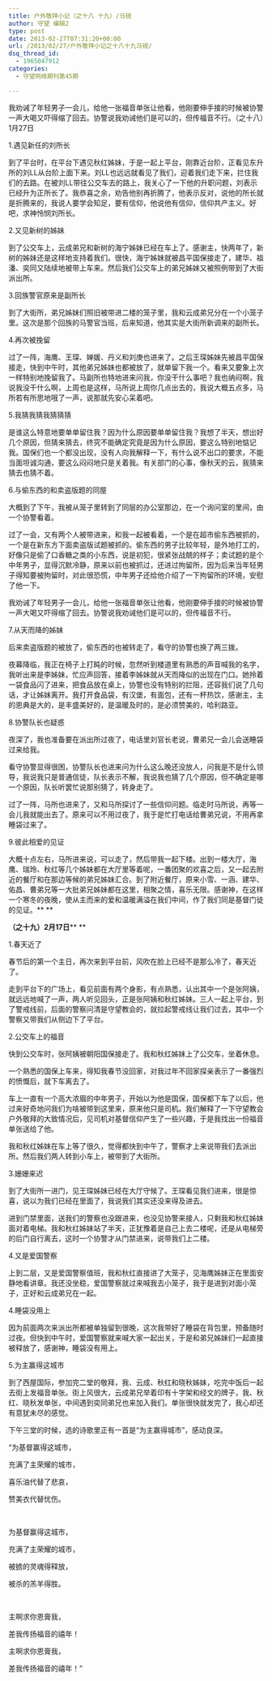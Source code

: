 ```yaml
---
title: 户外敬拜小记（之十八 十九）/马锐
author: 守望 编辑2
type: post
date: 2013-02-27T07:31:20+00:00
url: /2013/02/27/户外敬拜小记之十八十九马锐/
dsq_thread_id:
  - 1965047912
categories:
  - 守望网络期刊第45期

---
```

我劝诫了年轻男子一会儿，给他一张福音单张让他看，他刚要伸手接的时候被协警一声大喝又吓得缩了回去。协警说我劝诫他们是可以的，但传福音不行。<!--more-->（之十八）1月27日

1.遇见新任的刘所长

到了平台时，在平台下遇见秋红姊妹，于是一起上平台，刚靠近台阶，正看见东升所的刘LL从台阶上面下来。刘LL也远远就看见了我们，迎着我们走下来，拦住我们的去路。在被刘LL带往公交车去的路上，我关心了一下他的升职问题，刘表示已经升为正所长了。我恭喜之余，劝告他别再折腾了，他表示反对，说他的所长就是折腾来的，我说人要学会知足，要有信仰，他说他有信仰，信仰共产主义。好吧，求神怜悯刘所长。

2.又见新树的姊妹

到了公交车上，云成弟兄和新树的海宁姊妹已经在车上了。感谢主，快两年了，新树的姊妹还是这样地支持着我们。很快，海宁姊妹就被昌平国保接走了，建华、祖潘、奕同又陆续地被带上车来。然后我们公交车上的弟兄姊妹又被照例带到了大街派出所。

3.回族警官原来是副所长

到了大街所，弟兄姊妹们照旧被带进二楼的笼子里，我和云成弟兄分在一个小笼子里。这次是那个回族的马警官当班，后来知道，他其实是大街所新调来的副所长。

4.再次被挽留

过了一阵，海鹰、王琛、婵媛、丹义和刘庚也进来了。之后王琛姊妹先被昌平国保接走，快到中午时，其他弟兄姊妹也都被放了，就单留下我一个。看来又要象上次一样特别地挽留我了。马副所也特地进来问我，你没干什么事吧？我也纳闷啊，我说我没干什么啊，上周也是这样，马所说上周你几点出去的，我说大概五点多，马所若有所思地哦了一声，说那就先安心呆着吧。

5.我猜我猜我猜猜猜

是谁这么特意地要单单留住我？因为什么原因要单单留住我？我想了半天，想出好几个原因，但猜来猜去，终究不能确定究竟是因为什么原因，要这么特别地惦记我。国保们也一个都没出现，没有人向我解释一下，有什么说不出口的要求，不能当面坦诚沟通，要这么闷闷地只是关着我。有关部门的心事，像秋天的云，我猜来猜去也猜不着。

6.与偷东西的和卖盗版题的同屋

大概到了下午，我被从笼子里转到了同层的办公室那边，在一个询问室的里间，由一个协警看着。

过了一会，又有两个人被带进来，和我一起被看着，一个是在超市偷东西被抓的，一个是在新东方下面卖盗版试题被抓的。偷东西的男子比较年轻，是外地打工的，好像只是偷了口香糖之类的小东西，说是初犯，很紧张战兢的样子；卖试题的是个中年男子，显得沉默冷静，原来以前也被抓过，还进过拘留所，因为后来当年轻男子得知要被拘留时，对此很恐慌，中年男子还给他介绍了一下拘留所的环境，安慰了他一下。

我劝诫了年轻男子一会儿，给他一张福音单张让他看，他刚要伸手接的时候被协警一声大喝又吓得缩了回去。协警说我劝诫他们是可以的，但传福音不行。

7.从天而降的姊妹

后来卖盗版题的被放了，偷东西的也被转走了，看守的协警也换了两三拨。

夜幕降临，我正在椅子上打盹的时候，忽然听到楼道里有熟悉的声音喊我的名字，我听出来是李姊妹，忙应声回答，接着李姊妹就从天而降似的出现在门口。她拎着一袋食品闪了进来，把食品放在桌上，协警也没有特别的拦阻，还容我们说了几句话，才让姊妹离开。我打开食品袋，有汉堡，有面包，还有一杯热饮，感谢主，主的恩典是大的，是丰盛美好的，是温暖及时的，是必须赞美的，哈利路亚。

8.协警队长也疑惑

夜深了，我也准备要在派出所过夜了，电话里刘官长老说，曹弟兄一会儿会送睡袋过来给我。

看守协警显得很困，协警队长也进来问为什么这么晚还没放人，问我是不是什么领导，我说我只是普通信徒，队长表示不解，我说我也猜了几个原因，但不确定是哪一个原因，队长听罢忙说那别猜了，转身走了。

过了一阵，马所也进来了，又和马所探讨了一些信仰问题。临走时马所说，再等一会儿我就能出去了。原来可以不用过夜了，我于是忙打电话给曹弟兄说，不用再拿睡袋过来了。

9.彼此相爱的见证

大概十点左右，马所进来说，可以走了，然后带我一起下楼。出到一楼大厅，海鹰、瑞玲、秋红等几个姊妹都在大厅里等着呢，一番团聚的欢喜之后，又一起去附近的餐厅和在那边等候的弟兄姊妹汇合。到了附近餐厅，原来小雪、一涵、建华、佑昌、曹弟兄等一大批弟兄姊妹都在这里，相聚之情，喜乐无限。感谢神，在这样一个寒冬的夜晚，使从主而来的爱和温暖满溢在我们中间，作了我们同是基督门徒的见证。** **

**（之十九）****2****月****17****日**** **

1.春天近了

春节后的第一个主日，再次来到平台前，风吹在脸上已经不是那么冷了，春天近了。

走到平台下的广场上，看见前面有两个身影，有点熟悉，认出其中一个是张阿姨，就远远地喊了一声，两人听见回头，正是张阿姨和秋红姊妹。三人一起上平台，到了警戒线前，后面的警察问清是守望教会的，就拉起警戒线让我们过去，其中一个警察又带我们从侧边下了平台。

2.公交车上的福音

快到公交车时，张阿姨被朝阳国保接走了。我和秋红姊妹上了公交车，坐着休息。

一个熟悉的国保上车来，得知我春节没回家，对我过年不回家探亲表示了一番强烈的愤慨后，就下车离去了。

车上一直有一个高大浓眉的中年男子，开始以为他是国保，国保都下车了以后，他过来好奇地问我们为啥被带到这里来，原来他只是司机。我们解释了一下守望教会户外敬拜的大致情况后，见司机对基督信仰产生了一些兴趣，于是我找出一份福音单张送给了他。

我和秋红姊妹在车上等了很久，觉得都快到中午了，警察才上来说带我们去派出所。然后我们两人转到小车上，被带到了大街所。

3.姗姗来迟

到了大街所一进门，见王琛姊妹已经在大厅守候了。王琛看见我们进来，很是惊喜，说以为我们已经在里面了，我说我们其实还没来得及进去。

进到门禁里面，送我们的警察也没跟进来，也没见协警来接人，只剩我和秋红姊妹面对着电梯。我和秋红姊妹站了半天，正犹豫着是自己上去二楼呢，还是从电梯旁的后门自行离去，这时一个协警才从门禁进来，说带我们上二楼。

4.又是爱国警察

上到二层，又是爱国警察值班，我和秋红直接进了大笼子，见海鹰姊妹正在里面安静地看讲章。我还没坐稳，爱国警察就过来喊我去小笼子，我于是进到对面小笼子，正好和云成弟兄在一起。

4.睡袋没用上

因为前面两次来派出所都被单独留到很晚，这次我带好了睡袋在背包里，预备随时过夜。但快到中午时，爱国警察就来喊大家一起出关，于是和弟兄姊妹们一起直接被释放了，感谢神，睡袋没有用上。

5.为主赢得这城市

到了西屋国际，参加完二堂的敬拜，我、云成、秋红和晓秋姊妹，吃完中饭后一起去街上发福音单张。街上风很大，云成弟兄举着印有十字架和经文的牌子，我、秋红、晓秋发单张，中间遇到奕同弟兄也来加入我们。单张很快就发完了，我心却还有意犹未尽的感觉。

下午三堂的时候，选的诗歌里正有一首是“为主赢得城市”，感动良深。

“为基督赢得这城市，

充满了主荣耀的城市，

喜乐油代替了悲哀，

赞美衣代替忧伤。

&nbsp;

为基督赢得这城市，

充满了主荣耀的城市，

被掳的灵魂得释放，

被杀的羔羊得胜。

&nbsp;

主啊求你恩膏我，

差我传扬福音的禧年！

主啊求你恩膏我，

差我传扬福音的禧年！”

&nbsp;

&nbsp;

&nbsp;

&nbsp;

&nbsp;

&nbsp;

&nbsp;

&nbsp;